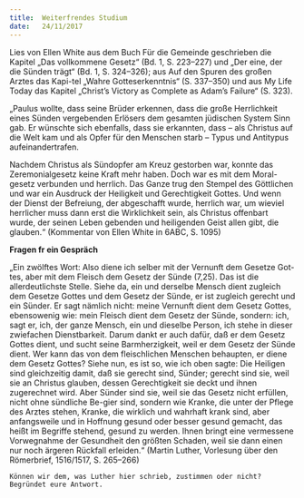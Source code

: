 ```yaml
---
title:  Weiterfrendes Studium
date:   24/11/2017
---
```


Lies von Ellen White aus dem Buch Für die Gemeinde geschrieben die Kapitel „Das vollkommene Gesetz“ (Bd. 1, S. 223–227) und „Der eine, der die Sünden trägt“ (Bd. 1, S. 324–326); aus Auf den Spuren des großen Arztes das Kapi-tel „Wahre Gotteserkenntnis“ (S. 337–350) und aus My Life Today das Kapitel „Christ’s Victory as Complete as Adam’s Failure“ (S. 323).

„Paulus wollte, dass seine Brüder erkennen, dass die große Herrlichkeit eines Sünden vergebenden Erlösers dem gesamten jüdischen System Sinn gab. Er wünschte sich ebenfalls, dass sie erkannten, dass – als Christus auf die Welt kam und als Opfer für den Menschen starb – Typus und Antitypus aufeinandertrafen.

Nachdem Christus als Sündopfer am Kreuz gestorben war, konnte das Zeremonialgesetz keine Kraft mehr haben. Doch war es mit dem Moral-gesetz verbunden und herrlich. Das Ganze trug den Stempel des Göttlichen und war ein Ausdruck der Heiligkeit und Gerechtigkeit Gottes. Und wenn der Dienst der Befreiung, der abgeschafft wurde, herrlich war, um wieviel herrlicher muss dann erst die Wirklichkeit sein, als Christus offenbart wurde, der seinen Leben gebenden und heiligenden Geist allen gibt, die glauben.“ (Kommentar von Ellen White in 6ABC, S. 1095)

**Fragen fr ein Gespräch**

„Ein zwölftes Wort: Also diene ich selber mit der Vernunft dem Gesetze Got-tes, aber mit dem Fleisch dem Gesetz der Sünde (7,25). Das ist die allerdeutlichste Stelle. Siehe da, ein und derselbe Mensch dient zugleich dem Gesetze Gottes und dem Gesetz der Sünde, er ist zugleich gerecht und ein Sünder. Er sagt nämlich nicht: meine Vernunft dient dem Gesetz Gottes, ebensowenig wie: mein Fleisch dient dem Gesetz der Sünde, sondern: ich, sagt er, ich, der ganze Mensch, ein und dieselbe Person, ich stehe in dieser zwiefachen Dienstbarkeit. Darum dankt er auch dafür, daß er dem Gesetz Gottes dient, und sucht seine Barmherzigkeit, weil er dem Gesetz der Sünde dient. Wer kann das von dem fleischlichen Menschen behaupten, er diene dem Gesetz Gottes? Siehe nun, es ist so, wie ich oben sagte: Die Heiligen sind gleichzeitig damit, daß sie gerecht sind, Sünder; gerecht sind sie, weil sie an Christus glauben, dessen Gerechtigkeit sie deckt und ihnen zugerechnet wird. Aber Sünder sind sie, weil sie das Gesetz nicht erfüllen, nicht ohne sündliche Be-gier sind, sondern wie Kranke, die unter der Pflege des Arztes stehen, Kranke, die wirklich und wahrhaft krank sind, aber anfangsweile und in Hoffnung gesund oder besser gesund gemacht, das heißt im Begriffe stehend, gesund zu werden. Ihnen bringt eine vermessene Vorwegnahme der Gesundheit den größten Schaden, weil sie dann einen nur noch ärgeren Rückfall erleiden.“ (Martin Luther, Vorlesung über den Römerbrief, 1516/1517, S. 265–266)

`Können wir dem, was Luther hier schrieb, zustimmen oder nicht? Begründet eure Antwort.`